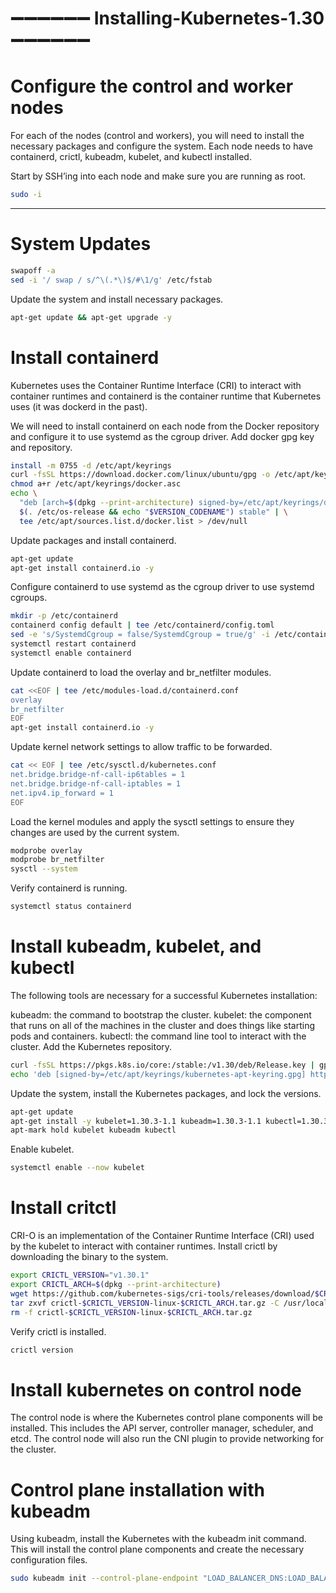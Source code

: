 
# ➖➖➖➖➖➖  Installing-Kubernetes-1.30 ➖➖➖➖➖➖
# Configure the control and worker nodes
For each of the nodes (control and workers), you will need to install the necessary packages and configure the system. Each node needs to have containerd, crictl, kubeadm, kubelet, and kubectl installed.

Start by SSH’ing into each node and make sure you are running as root.
```bash
sudo -i
```
---
# System Updates
```bash
swapoff -a
sed -i '/ swap / s/^\(.*\)$/#\1/g' /etc/fstab
```
Update the system and install necessary packages.
```bash
apt-get update && apt-get upgrade -y
```
# Install containerd
Kubernetes uses the Container Runtime Interface (CRI) to interact with container runtimes and containerd is the container runtime that Kubernetes uses (it was dockerd in the past).

We will need to install containerd on each node from the Docker repository and configure it to use systemd as the cgroup driver.
Add docker gpg key and repository.
```bash
install -m 0755 -d /etc/apt/keyrings
curl -fsSL https://download.docker.com/linux/ubuntu/gpg -o /etc/apt/keyrings/docker.asc
chmod a+r /etc/apt/keyrings/docker.asc
echo \
  "deb [arch=$(dpkg --print-architecture) signed-by=/etc/apt/keyrings/docker.asc] https://download.docker.com/linux/ubuntu \
  $(. /etc/os-release && echo "$VERSION_CODENAME") stable" | \
  tee /etc/apt/sources.list.d/docker.list > /dev/null
```
Update packages and install containerd.
```bash
apt-get update
apt-get install containerd.io -y
```
Configure containerd to use systemd as the cgroup driver to use systemd cgroups.
```bash
mkdir -p /etc/containerd
containerd config default | tee /etc/containerd/config.toml
sed -e 's/SystemdCgroup = false/SystemdCgroup = true/g' -i /etc/containerd/config.toml
systemctl restart containerd
systemctl enable containerd
```
Update containerd to load the overlay and br_netfilter modules.
```bash
cat <<EOF | tee /etc/modules-load.d/containerd.conf
overlay
br_netfilter
EOF
apt-get install containerd.io -y
```
Update kernel network settings to allow traffic to be forwarded.
```bash
cat << EOF | tee /etc/sysctl.d/kubernetes.conf
net.bridge.bridge-nf-call-ip6tables = 1
net.bridge.bridge-nf-call-iptables = 1
net.ipv4.ip_forward = 1
EOF
```
Load the kernel modules and apply the sysctl settings to ensure they changes are used by the current system.
```bash
modprobe overlay
modprobe br_netfilter
sysctl --system
```
Verify containerd is running.
```bash
systemctl status containerd
```
# Install kubeadm, kubelet, and kubectl
The following tools are necessary for a successful Kubernetes installation:

kubeadm: the command to bootstrap the cluster.
kubelet: the component that runs on all of the machines in the cluster and does things like starting pods and containers.
kubectl: the command line tool to interact with the cluster.
Add the Kubernetes repository.
```bash
curl -fsSL https://pkgs.k8s.io/core:/stable:/v1.30/deb/Release.key | gpg --dearmor -o /etc/apt/keyrings/kubernetes-apt-keyring.gpg
echo 'deb [signed-by=/etc/apt/keyrings/kubernetes-apt-keyring.gpg] https://pkgs.k8s.io/core:/stable:/v1.30/deb/ /' | tee /etc/apt/sources.list.d/kubernetes.list
```
Update the system, install the Kubernetes packages, and lock the versions.
```bash
apt-get update
apt-get install -y kubelet=1.30.3-1.1 kubeadm=1.30.3-1.1 kubectl=1.30.3-1.1
apt-mark hold kubelet kubeadm kubectl
```
Enable kubelet.
```bash
systemctl enable --now kubelet
```

# Install critctl
CRI-O is an implementation of the Container Runtime Interface (CRI) used by the kubelet to interact with container runtimes.
Install crictl by downloading the binary to the system.
```bash
export CRICTL_VERSION="v1.30.1"
export CRICTL_ARCH=$(dpkg --print-architecture)
wget https://github.com/kubernetes-sigs/cri-tools/releases/download/$CRICTL_VERSION/crictl-$CRICTL_VERSION-linux-$CRICTL_ARCH.tar.gz
tar zxvf crictl-$CRICTL_VERSION-linux-$CRICTL_ARCH.tar.gz -C /usr/local/bin
rm -f crictl-$CRICTL_VERSION-linux-$CRICTL_ARCH.tar.gz
```
Verify crictl is installed.
```bash
crictl version
```
# Install kubernetes on control node
The control node is where the Kubernetes control plane components will be installed. This includes the API server, controller manager, scheduler, and etcd. The control node will also run the CNI plugin to provide networking for the cluster.

# Control plane installation with kubeadm
Using kubeadm, install the Kubernetes with the kubeadm init command. This will install the control plane components and create the necessary configuration files.
```bash
sudo kubeadm init --control-plane-endpoint "LOAD_BALANCER_DNS:LOAD_BALANCER_PORT" --upload-certs
```
